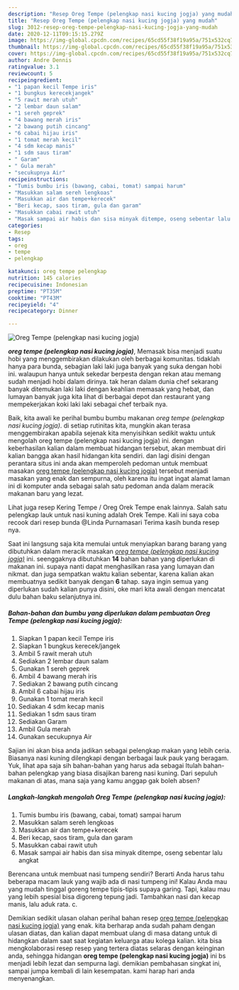 ```yaml
---
description: "Resep Oreg Tempe (pelengkap nasi kucing jogja) yang mudah"
title: "Resep Oreg Tempe (pelengkap nasi kucing jogja) yang mudah"
slug: 3012-resep-oreg-tempe-pelengkap-nasi-kucing-jogja-yang-mudah
date: 2020-12-11T09:15:15.279Z
image: https://img-global.cpcdn.com/recipes/65cd55f38f19a95a/751x532cq70/oreg-tempe-pelengkap-nasi-kucing-jogja-foto-resep-utama.jpg
thumbnail: https://img-global.cpcdn.com/recipes/65cd55f38f19a95a/751x532cq70/oreg-tempe-pelengkap-nasi-kucing-jogja-foto-resep-utama.jpg
cover: https://img-global.cpcdn.com/recipes/65cd55f38f19a95a/751x532cq70/oreg-tempe-pelengkap-nasi-kucing-jogja-foto-resep-utama.jpg
author: Andre Dennis
ratingvalue: 3.1
reviewcount: 5
recipeingredient:
- "1 papan kecil Tempe iris"
- "1 bungkus kerecekjangek"
- "5 rawit merah utuh"
- "2 lembar daun salam"
- "1 sereh geprek"
- "4 bawang merah iris"
- "2 bawang putih cincang"
- "6 cabai hijau iris"
- "1 tomat merah kecil"
- "4 sdm kecap manis"
- "1 sdm saus tiram"
- " Garam"
- " Gula merah"
- "secukupnya Air"
recipeinstructions:
- "Tumis bumbu iris (bawang, cabai, tomat) sampai harum"
- "Masukkan salam sereh lengkoas"
- "Masukkan air dan tempe+kerecek"
- "Beri kecap, saos tiram, gula dan garam"
- "Masukkan cabai rawit utuh"
- "Masak sampai air habis dan sisa minyak ditempe, oseng sebentar lalu angkat"
categories:
- Resep
tags:
- oreg
- tempe
- pelengkap

katakunci: oreg tempe pelengkap 
nutrition: 145 calories
recipecuisine: Indonesian
preptime: "PT35M"
cooktime: "PT43M"
recipeyield: "4"
recipecategory: Dinner

---
```



![Oreg Tempe (pelengkap nasi kucing jogja)](https://img-global.cpcdn.com/recipes/65cd55f38f19a95a/751x532cq70/oreg-tempe-pelengkap-nasi-kucing-jogja-foto-resep-utama.jpg)

<b><i>oreg tempe (pelengkap nasi kucing jogja)</i></b>, Memasak bisa menjadi suatu hobi yang menggembirakan dilakukan oleh berbagai komunitas. tidaklah hanya para bunda, sebagian laki laki juga banyak yang suka dengan hobi ini. walaupun hanya untuk sekedar berpesta dengan rekan atau memang sudah menjadi hobi dalam dirinya. tak heran dalam dunia chef sekarang banyak ditemukan laki laki dengan keahlian memasak yang hebat, dan lumayan banyak juga kita lihat di berbagai depot dan restaurant yang mempekerjakan koki laki laki sebagai chef terbaik nya.

Baik, kita awali ke perihal bumbu bumbu makanan <i>oreg tempe (pelengkap nasi kucing jogja)</i>. di setiap rutinitas kita, mungkin akan terasa menggembirakan apabila sejenak kita menyisihkan sedikit waktu untuk mengolah oreg tempe (pelengkap nasi kucing jogja) ini. dengan keberhasilan kalian dalam membuat hidangan tersebut, akan membuat diri kalian bangga akan hasil hidangan kita sendiri. dan lagi disini dengan perantara situs ini anda akan memperoleh pedoman untuk membuat masakan <u>oreg tempe (pelengkap nasi kucing jogja)</u> tersebut menjadi masakan yang enak dan sempurna, oleh karena itu ingat ingat alamat laman ini di komputer anda sebagai salah satu pedoman anda dalam meracik makanan baru yang lezat.

Lihat juga resep Kering Tempe / Oreg Orek Tempe enak lainnya. Salah satu pelengkap lauk untuk nasi kuning adalah Orek Tempe. Kali ini saya coba recook dari resep bunda @Linda Purnamasari Terima kasih bunda resep nya.


Saat ini langsung saja kita memulai untuk menyiapkan barang barang yang dibutuhkan dalam meracik masakan <u><i>oreg tempe (pelengkap nasi kucing jogja)</i></u> ini. seenggaknya dibutuhkan <b>14</b> bahan bahan yang diperlukan di makanan ini. supaya nanti dapat menghasilkan rasa yang lumayan dan nikmat. dan juga sempatkan waktu kalian sebentar, karena kalian akan membuatnya sedikit banyak dengan <b>6</b> tahap. saya ingin semua yang diperlukan sudah kalian punya disini, oke mari kita awali dengan mencatat dulu bahan baku selanjutnya ini.

<!--inarticleads1-->

##### Bahan-bahan dan bumbu yang diperlukan dalam pembuatan Oreg Tempe (pelengkap nasi kucing jogja):

1. Siapkan 1 papan kecil Tempe iris
1. Siapkan 1 bungkus kerecek/jangek
1. Ambil 5 rawit merah utuh
1. Sediakan 2 lembar daun salam
1. Gunakan 1 sereh geprek
1. Ambil 4 bawang merah iris
1. Sediakan 2 bawang putih cincang
1. Ambil 6 cabai hijau iris
1. Gunakan 1 tomat merah kecil
1. Sediakan 4 sdm kecap manis
1. Sediakan 1 sdm saus tiram
1. Sediakan  Garam
1. Ambil  Gula merah
1. Gunakan secukupnya Air


Sajian ini akan bisa anda jadikan sebagai pelengkap makan yang lebih ceria. Biasanya nasi kuning dilengkapi dengan berbagai lauk pauk yang beragam. Yuk, lihat apa saja sih bahan-bahan yang harus ada sebagai Itulah bahan-bahan pelengkap yang biasa disajikan bareng nasi kuning. Dari sepuluh makanan di atas, mana saja yang kamu anggap gak boleh absen? 

<!--inarticleads2-->

##### Langkah-langkah mengolah Oreg Tempe (pelengkap nasi kucing jogja):

1. Tumis bumbu iris (bawang, cabai, tomat) sampai harum
1. Masukkan salam sereh lengkoas
1. Masukkan air dan tempe+kerecek
1. Beri kecap, saos tiram, gula dan garam
1. Masukkan cabai rawit utuh
1. Masak sampai air habis dan sisa minyak ditempe, oseng sebentar lalu angkat


Berencana untuk membuat nasi tumpeng sendiri? Berarti Anda harus tahu beberapa macam lauk yang wajib ada di nasi tumpeng ini! Kalau Anda mau yang mudah tinggal goreng tempe tipis-tipis supaya garing. Tapi, kalau mau yang lebih spesial bisa digoreng tepung jadi. Tambahkan nasi dan kecap manis, lalu aduk rata. c. 

Demikian sedikit ulasan olahan perihal bahan resep <u>oreg tempe (pelengkap nasi kucing jogja)</u> yang enak. kita berharap anda sudah paham dengan ulasan diatas, dan kalian dapat membuat ulang di masa datang untuk di hidangkan dalam saat saat kegiatan keluarga atau kolega kalian. kita bisa mengkolaborasi resep resep yang tertera diatas selaras dengan keinginan anda, sehingga hidangan <b>oreg tempe (pelengkap nasi kucing jogja)</b> ini bs menjadi lebih lezat dan sempurna lagi. demikian pembahasan singkat ini, sampai jumpa kembali di lain kesempatan. kami harap hari anda menyenangkan.
